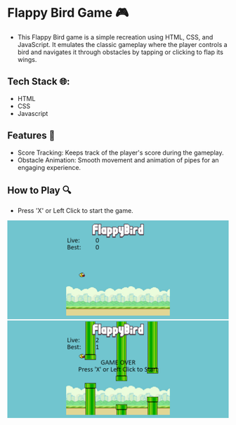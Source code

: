 # Flappy Bird Game 🎮
- This Flappy Bird game is a simple recreation using HTML, CSS, and JavaScript. It emulates the classic gameplay where the player controls a bird and navigates it through obstacles by tapping or clicking to flap its wings.

## Tech Stack 🌐:
- HTML 
- CSS
- Javascript  

## Features  🌟
- Score Tracking: Keeps track of the player's score during the gameplay.
- Obstacle Animation: Smooth movement and animation of pipes for an engaging experience.

## How to Play 🔍
- Press 'X' or Left Click to start the game.

![Alt text](<FB1.png>) 
![Alt text](<FB2.png>) 
